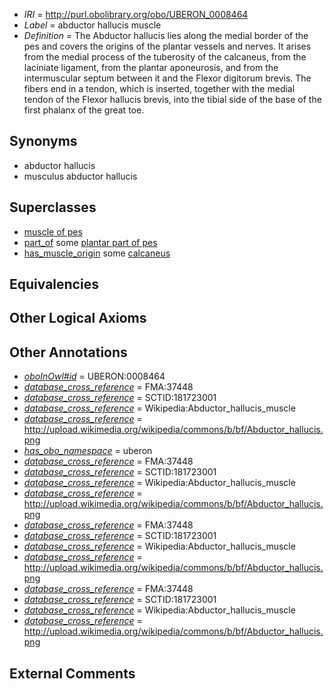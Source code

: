  * *IRI* = http://purl.obolibrary.org/obo/UBERON_0008464
 * *Label* = abductor hallucis muscle
 * *Definition* = The Abductor hallucis lies along the medial border of the pes and covers the origins of the plantar vessels and nerves. It arises from the medial process of the tuberosity of the calcaneus, from the laciniate ligament, from the plantar aponeurosis, and from the intermuscular septum between it and the Flexor digitorum brevis. The fibers end in a tendon, which is inserted, together with the medial tendon of the Flexor hallucis brevis, into the tibial side of the base of the first phalanx of the great toe.

## Synonyms

 * abductor hallucis
 * musculus abductor hallucis

## Superclasses

 * [muscle of pes](../../UBERON/98/UBERON_0001498.md)
 * [part_of](../../BFO/50/BFO_0000050.md) some [plantar part of pes](../../UBERON/38/UBERON_0008338.md)
 * [has_muscle_origin](../../RO/72/RO_0002372.md) some [calcaneus](../../UBERON/50/UBERON_0001450.md)

## Equivalencies


## Other Logical Axioms


## Other Annotations

 * *[oboInOwl#id](../../id/oboInOwl#id.md)* = UBERON:0008464
 * *[database_cross_reference](../../ef/oboInOwl#hasDbXref.md)* = FMA:37448
 * *[database_cross_reference](../../ef/oboInOwl#hasDbXref.md)* = SCTID:181723001
 * *[database_cross_reference](../../ef/oboInOwl#hasDbXref.md)* = Wikipedia:Abductor_hallucis_muscle
 * *[database_cross_reference](../../ef/oboInOwl#hasDbXref.md)* = http://upload.wikimedia.org/wikipedia/commons/b/bf/Abductor_hallucis.png
 * *[has_obo_namespace](../../ce/oboInOwl#hasOBONamespace.md)* = uberon
 * *[database_cross_reference](../../ef/oboInOwl#hasDbXref.md)* = FMA:37448
 * *[database_cross_reference](../../ef/oboInOwl#hasDbXref.md)* = SCTID:181723001
 * *[database_cross_reference](../../ef/oboInOwl#hasDbXref.md)* = Wikipedia:Abductor_hallucis_muscle
 * *[database_cross_reference](../../ef/oboInOwl#hasDbXref.md)* = http://upload.wikimedia.org/wikipedia/commons/b/bf/Abductor_hallucis.png
 * *[database_cross_reference](../../ef/oboInOwl#hasDbXref.md)* = FMA:37448
 * *[database_cross_reference](../../ef/oboInOwl#hasDbXref.md)* = SCTID:181723001
 * *[database_cross_reference](../../ef/oboInOwl#hasDbXref.md)* = Wikipedia:Abductor_hallucis_muscle
 * *[database_cross_reference](../../ef/oboInOwl#hasDbXref.md)* = http://upload.wikimedia.org/wikipedia/commons/b/bf/Abductor_hallucis.png
 * *[database_cross_reference](../../ef/oboInOwl#hasDbXref.md)* = FMA:37448
 * *[database_cross_reference](../../ef/oboInOwl#hasDbXref.md)* = SCTID:181723001
 * *[database_cross_reference](../../ef/oboInOwl#hasDbXref.md)* = Wikipedia:Abductor_hallucis_muscle
 * *[database_cross_reference](../../ef/oboInOwl#hasDbXref.md)* = http://upload.wikimedia.org/wikipedia/commons/b/bf/Abductor_hallucis.png

## External Comments


